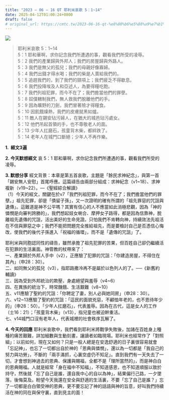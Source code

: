 ```yaml
---
title: "2023 – 06 – 16 QT 耶利米哀歌 5：1~14"
date: 2025-04-12T01:00:24+0800
draft: false
# original_url: https://cmtc.tw/2023-06-16-qt-%e8%80%b6%e5%88%a9%e7%b1%b3%e5%93%80%e6%ad%8c-5%ef%bc%9a114
---
```


![](/images/qt.jpg)
> 耶利米哀歌 5：1\~14  
> 5：1 耶和華啊，求你記念我們所遭遇的事，觀看我們所受的凌辱。  
> 5：2 我們的產業歸與外邦人；我們的房屋歸與外路人。  
> 5：3 我們是無父的孤兒；我們的母親好像寡婦。  
> 5：4 我們出錢才得水喝；我們的柴是人賣給我們的。  
> 5：5 追趕我們的，到了我們的頸項上；我們疲乏不得歇息。  
> 5：6 我們投降埃及人和亞述人，為要得糧吃飽。  
> 5：7 我們列祖犯罪，而今不在了；我們擔當他們的罪孽。  
> 5：8 奴僕轄制我們，無人救我們脫離他們的手。  
> 5：9 因為曠野的刀劍，我們冒著險才得糧食。  
> 5：10 因飢餓燥熱，我們的皮膚就黑如爐。  
> 5：11 敵人在錫安玷污婦人，在猶大的城邑玷污處女。  
> 5：12 他們吊起首領的手，也不尊敬老人的面。  
> 5：13 少年人扛磨石，孩童背木柴，都絆跌了。  
> 5：14 老年人在城門口斷絕；少年人不再作樂。

**1.  經文3遍**

**2. 今天默想經文**
哀 5：1 耶和華啊，求你記念我們所遭遇的事，觀看我們所受的凌辱。

**3. 默想分享**
經文背景：本章是第五首哀歌，主題是「餘民求神紀念」，與第一首「錫安無人安慰」首尾呼應。這篇禱告由兩部分組成：求神紀念（v1\~18）、求神複新（v19\~22）。—《聖經綜合解讀》  
（1）今天的經文，關鍵在於v7「我們列祖犯罪，而今不在了；我們擔當他們的罪孽。」祖先犯罪，卻是「債留子孫」，又一次證明的確有所謂的「祖先罪惡的咒詛與遺傳」。這難道是神不公平嗎？其實有信心的人不應當如此消極悲觀，因為「神的憐憫是向審判誇勝的」，我們想起妓女喇合、摩押女子路得，都是因為信靠神，脫離祖先遺傳的咒詛，活出美好的生命見證。只怕我們不肯轉向神，持續效法先祖活在不信與罪惡之中；我們不能把問題完全推給祖先，而是要檢討自己是否憑信心悔改，使我們的後代子孫進入「祝福的循環」，而不是「遺傳的咒詛」了。

耶利米與同胞認同性的禱告，雖然承擔了祖先犯罪的苦果，但百姓自己卻仍繼續活在犯罪的生活裏面。神管教的杖帶來了：  
一、產業歸於外邦人手中（v2），正應驗了犯罪的咒詛：「你建造房屋，不得住在其內」（申28：30）。  
二、如同無父的孤兒（v3），指耶路撒冷再不是屬於以色列人的了。──《新舊約輔讀》  
三、因為受到外邦統治的欺壓，身處絕望與羞辱（v4\~6）  
四、在異族的統治下，時常饑餓、生活艱難（v8\~10）  
五、v11應驗了聖約的咒詛：「你聘定了妻，別人必與她同房」（申28：30）。  
六、v12\~13應驗了聖約的咒詛：「這民的面貌兇惡，不顧恤年老的，也不恩待年少的」（申28：50）。「少年人扛磨石」，代表羞辱。因為在古代，這是女人的工作（士16：21）；「孩童背木柴」（v13），指兒童也被迫幹重活。  
七、v14城門口沒有老年人，代表城裡的社會秩序瓦解了。

**4. 今天的回應**
耶利米哀歌中，我們看到耶利米將戰爭失敗後，加諸在百姓身上種種的痛苦艱難，詳加細數與生動刻畫，讓讀者如臨現場。耶利米也經常作了「對照組」：以前如何，現在又如何？只是一般人總是在安逸舒適的日子裏很容易就會「忘記神」，也忘了一切都出自於神的「恩典與憐憫」，還以為一切都是「我自己的努力與功勞」，不斷的「兩手滿抓，心裏空虛仍不知足」。直到我們有一天失去了一切，才會想到神過去的恩典、保護與賜福，全都不是「理所當然的」，而是神白白的恩典賜福。人就是經常「身在福中不知福」，不知道感恩，也不知道順服以致於持守，然後就「忘了自己是誰，還自我中心的自以為神」，結果偏行己路，一夕墜落，後悔莫及。盼望今天我還在安全與舒適的生活裏，不要「忘了自己是誰？」忘了一切都是白白領受神的恩典，更不要忘記了神的話語與神的旨意，好叫我們持續活在神的同在與保守裏，直到見主的面！
